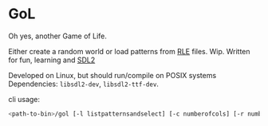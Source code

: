 # GoL

Oh yes, another Game of Life.

Either create a random world or load patterns from [RLE](http://www.conwaylife.com/wiki/RLE) files.
Wip. Written for fun, learning and [SDL2](https://www.libsdl.org/)

Developed on Linux, but should run/compile on POSIX systems
Dependencies: `libsdl2-dev`, `libsdl2-ttf-dev`.

cli usage:

```bash
<path-to-bin>/gol [-l listpatternsandselect] [-c numberofcols] [-r numberofrows] [-p pathtopatternfile][-R enterrandomworld]
```




